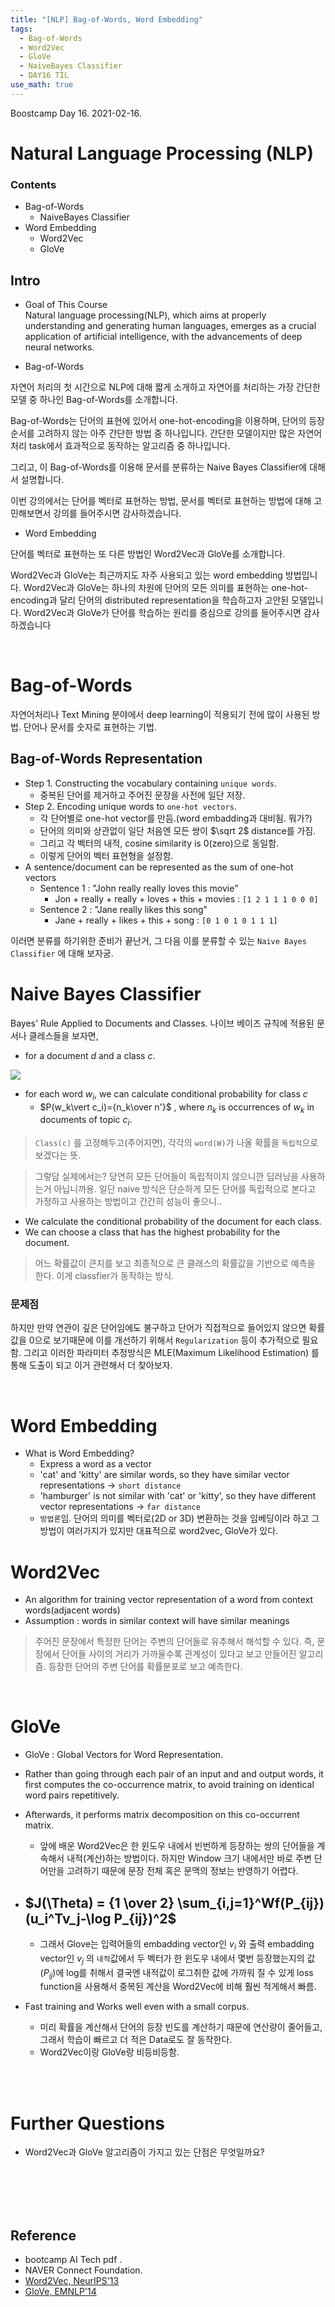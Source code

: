 ```yaml
---
title: "[NLP] Bag-of-Words, Word Embedding"
tags:
  - Bag-of-Words
  - Word2Vec
  - GloVe
  - NaiveBayes Classifier
  - DAY16 TIL
use_math: true
---
```


Boostcamp Day 16. 2021-02-16.


# Natural Language Processing (NLP)

### Contents
- Bag-of-Words
    - NaiveBayes Classifier
- Word Embedding
    - Word2Vec
    - GloVe

## Intro 
- Goal of This Course  
Natural language processing(NLP), which aims at properly understanding and generating human languages, emerges as a crucial application of artificial intelligence, with the advancements of deep neural networks.

- Bag-of-Words  

자연어 처리의 첫 시간으로 NLP에 대해 짧게 소개하고 자연어를 처리하는 가장 간단한 모델 중 하나인 Bag-of-Words를 소개합니다.

Bag-of-Words는 단어의 표현에 있어서 one-hot-encoding을 이용하며, 단어의 등장 순서를 고려하지 않는 아주 간단한 방법 중 하나입니다. 간단한 모델이지만 많은 자연어 처리 task에서 효과적으로 동작하는 알고리즘 중 하나입니다. 

그리고, 이 Bag-of-Words를 이용해 문서를 분류하는 Naive Bayes Classifier에 대해서 설명합니다.

이번 강의에서는 단어를 벡터로 표현하는 방법, 문서를 벡터로 표현하는 방법에 대해 고민해보면서 강의를 들어주시면 감사하겠습니다.  

- Word Embedding  

단어를 벡터로 표현하는 또 다른 방법인 Word2Vec과 GloVe를 소개합니다.

Word2Vec과 GloVe는 최근까지도 자주 사용되고 있는 word embedding 방법입니다. Word2Vec과 GloVe는 하나의 차원에 단어의 모든 의미를 표현하는 one-hot-encoding과 달리 단어의 distributed representation을 학습하고자 고안된 모델입니다. Word2Vec과 GloVe가 단어를 학습하는 원리를 중심으로 강의를 들어주시면 감사하겠습니다

<br>

# Bag-of-Words
자연어처리나 Text Mining 분야에서 deep learning이 적용되기 전에 많이 사용된 방법. 단어나 문서를 숫자로 표현하는 기법.
## Bag-of-Words Representation
- Step 1. Constructing the vocabulary containing `unique words`.
    - 중복된 단어를 제거하고 주어진 문장을 사전에 일단 저장.
- Step 2. Encoding unique words to `one-hot vectors`.
    - 각 단어별로 one-hot vector를 만듬.(word embadding과 대비됨. 뭐가?)
    - 단어의 의미와 상관없이 일단 처음엔 모든 쌍이 $\sqrt 2$ distance를 가짐.
    - 그리고 각 벡터의 내적, cosine similarity is 0(zero)으로 동일함.
    - 이렇게 단어의 벡터 표현형을 설정함.
- A sentence/document can be represented as the sum of one-hot vectors
    - Sentence 1 : "John really really loves this movie"
        - Jon + really + really + loves + this + movies : `[1 2 1 1 1 0 0 0]`
    - Sentence 2 : "Jane really likes this song"
        - Jane + really + likes + this + song : `[0 1 0 1 0 1 1 1]`

이러면 분류를 하기위한 준비가 끝난거, 그 다음 이를 분류할 수 있는 `Naive Bayes Classifier` 에 대해 보자궁.

# Naive Bayes Classifier
Bayes' Rule Applied to Documents and Classes. 나이브 베이즈 규칙에 적용된 문서나 클레스들을 보자면,

- for a document *d* and a class *c*.

<img src="../../imgfile/bcimg/NLP/NBC.PNG">

- for each word $w_i$, we can calculate conditional probability for class $c$
    - $P(w_k\vert c_i)={n_k\over n'}$ , where $n_k$ is occurrences of $w_k$ in documents of topic $c_i$.  

 > `Class(c)` 를 고정해두고(주어지면), 각각의 `word(W)`가 나올 확률을 `독립적`으로 보겠다는 뜻.  

 > 그렇담 실제에서는? 당연히 모든 단어들이 독립적이지 않으니깐 딥러닝을 사용하는거 아닙니까용. 일단 naive 방식은 단순하게 모든 단어를 독립적으로 본다고 가정하고 사용하는 방법이고 간간히 성능이 좋으니..

- We calculate the conditional probability of the document for each class.
- We can choose a class that has the highest probability for the document.

> 어느 확률값이 큰지를 보고 최종적으로 큰 클래스의 확률값을 기반으로 예측을 한다. 이게 classfier가 동작하는 방식.

### 문제점
하지만 만약 연관이 깊은 단어임에도 불구하고 단어가 직접적으로 들어있지 않으면 확률값을 0으로 보기때문에 이를 개선하기 위해서 `Regularization` 등이 추가적으로 필요함. 그리고 이러한 파라미터 추정방식은 MLE(Maximum Likelihood Estimation) 를 통해 도출이 되고 이거 관련해서 더 찾아보자.

<br>

# Word Embedding
- What is Word Embedding?
    - Express a word as a vector
    - 'cat' and 'kitty' are similar words, so they have similar vector representations -> `short distance`
    - 'hamburger' is not similar with 'cat' or 'kitty', so they have different vector representations -> `far distance`
    - `방법론`임.  단어의 의미를 벡터로(2D or 3D) 변환하는 것을 임베딩이라 하고 그 방법이 여러가지가 있지만 대표적으로 word2vec, GloVe가 있다.

# Word2Vec
- An algorithm for training vector representation of a word from context words(adjacent words)
- Assumption : words in similar context will have similar meanings
> 주어진 문장에서 특정한 단어는 주변의 단어들로 유추해서 해석할 수 있다. 즉, 문장에서 단어들 사이의 거리가 가까울수록 관계성이 있다고 보고 만들어진 알고리즘.
등장한 단어의 주변 단어를 확률분포로 보고 예측한다.



<br>

# GloVe
- GloVe : Global Vectors for Word Representation.  
- Rather than going through each pair of an input and and output words, it first computes the co-occurrence matrix, to avoid training on identical word pairs repetitively.
- Afterwards, it performs matrix decomposition on this co-occurrent matrix.  
    - 앞에 배운 Word2Vec은 한 윈도우 내에서 빈번하게 등장하는 쌍의 단어들을 계속해서 내적(계산)하는 방법이다. 하지만 Window 크기 내에서만 바로 주변 단어만을 고려하기 때문에 문장 전체 혹은 문맥의 정보는 반영하기 어렵다.

    
- $J(\Theta) = {1 \over 2} \sum_{i,j=1}^Wf(P_{ij})(u_i^Tv_j-\log P_{ij})^2$
    - 
    - 그래서 Glove는 입력어들의 embadding vector인 $v_i$ 와 출력 embadding vector인 $v_j$ 의 `내적`값에서 두 벡터가 한 윈도우 내에서 몇번 등장했는지의 값($P_{ij}$)에 log를 취해서 결국엔 내적값이 로그취한 값에 가까워 질 수 있게 loss function을 사용해서 중복된 계산을 Word2Vec에 비해 훨씬 적게해서 빠름.

- Fast training and Works well even with a small corpus.
    - 미리 확률을 계산해서 단어의 등장 빈도를 계산하기 때문에 연산량이 줄어들고, 그래서 학습이 빠르고 더 적은 Data로도 잘 동작한다.
    - Word2Vec이랑 GloVe랑 비등비등함.

























<br><br>

# Further Questions
- Word2Vec과 GloVe 알고리즘이 가지고 있는 단점은 무엇일까요?







<br><br><br><br>

## Reference

- bootcamp AI Tech pdf  .
- NAVER Connect Foundation.
- [Word2Vec, NeurIPS'13](https://arxiv.org/abs/1310.4546)
- [GloVe, EMNLP'14](https://www.aclweb.org/anthology/D14-1162/)

